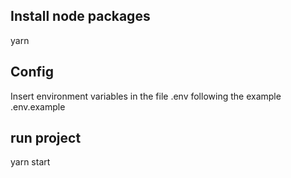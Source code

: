 ## Install node packages
 yarn


## Config

Insert environment variables in the file .env following the example .env.example

## run project

yarn start